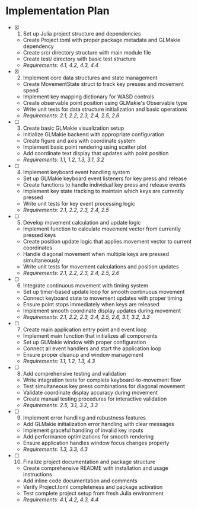 # Implementation Plan

- [x] 1. Set up Julia project structure and dependencies
  - Create Project.toml with proper package metadata and GLMakie dependency
  - Create src/ directory structure with main module file
  - Create test/ directory with basic test structure
  - _Requirements: 4.1, 4.2, 4.3, 4.4_

- [x] 2. Implement core data structures and state management
  - Create MovementState struct to track key presses and movement speed
  - Implement key mapping dictionary for WASD controls
  - Create observable point position using GLMakie's Observable type
  - Write unit tests for data structure initialization and basic operations
  - _Requirements: 2.1, 2.2, 2.3, 2.4, 2.5, 2.6_

- [ ] 3. Create basic GLMakie visualization setup
  - Initialize GLMakie backend with appropriate configuration
  - Create figure and axis with coordinate system
  - Implement basic point rendering using scatter plot
  - Add coordinate text display that updates with point position
  - _Requirements: 1.1, 1.2, 1.3, 3.1, 3.2_

- [ ] 4. Implement keyboard event handling system
  - Set up GLMakie keyboard event listeners for key press and release
  - Create functions to handle individual key press and release events
  - Implement key state tracking to maintain which keys are currently pressed
  - Write unit tests for key event processing logic
  - _Requirements: 2.1, 2.2, 2.3, 2.4, 2.5_

- [ ] 5. Develop movement calculation and update logic
  - Implement function to calculate movement vector from currently pressed keys
  - Create position update logic that applies movement vector to current coordinates
  - Handle diagonal movement when multiple keys are pressed simultaneously
  - Write unit tests for movement calculations and position updates
  - _Requirements: 2.1, 2.2, 2.3, 2.4, 2.5, 2.6_

- [ ] 6. Integrate continuous movement with timing system
  - Set up timer-based update loop for smooth continuous movement
  - Connect keyboard state to movement updates with proper timing
  - Ensure point stops immediately when keys are released
  - Implement smooth coordinate display updates during movement
  - _Requirements: 2.1, 2.2, 2.3, 2.4, 2.5, 2.6, 3.1, 3.2, 3.3_

- [ ] 7. Create main application entry point and event loop
  - Implement main function that initializes all components
  - Set up GLMakie window with proper configuration
  - Connect all event handlers and start the application loop
  - Ensure proper cleanup and window management
  - _Requirements: 1.1, 1.2, 1.3, 4.3_

- [ ] 8. Add comprehensive testing and validation
  - Write integration tests for complete keyboard-to-movement flow
  - Test simultaneous key press combinations for diagonal movement
  - Validate coordinate display accuracy during movement
  - Create manual testing procedures for interactive validation
  - _Requirements: 2.5, 3.1, 3.2, 3.3_

- [ ] 9. Implement error handling and robustness features
  - Add GLMakie initialization error handling with clear messages
  - Implement graceful handling of invalid key inputs
  - Add performance optimizations for smooth rendering
  - Ensure application handles window focus changes properly
  - _Requirements: 1.3, 3.3, 4.3_

- [ ] 10. Finalize project documentation and package structure
  - Create comprehensive README with installation and usage instructions
  - Add inline code documentation and comments
  - Verify Project.toml completeness and package activation
  - Test complete project setup from fresh Julia environment
  - _Requirements: 4.1, 4.2, 4.3, 4.4_